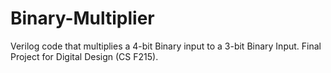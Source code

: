 # Binary-Multiplier
Verilog code that multiplies a 4-bit Binary input to a 3-bit Binary Input. Final Project for Digital Design (CS F215).

